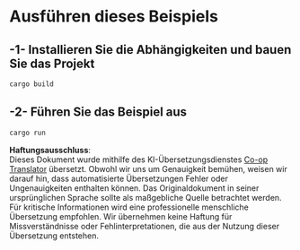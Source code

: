 <!--
CO_OP_TRANSLATOR_METADATA:
{
  "original_hash": "6240e78bb87f91bece16f8742472aeef",
  "translation_date": "2025-08-11T12:01:39+00:00",
  "source_file": "03-GettingStarted/06-http-streaming/solution/rust/calculator-httpserver/README.md",
  "language_code": "de"
}
-->
# Ausführen dieses Beispiels

## -1- Installieren Sie die Abhängigkeiten und bauen Sie das Projekt

```bash
cargo build
```

## -2- Führen Sie das Beispiel aus

```bash
cargo run
```

**Haftungsausschluss**:  
Dieses Dokument wurde mithilfe des KI-Übersetzungsdienstes [Co-op Translator](https://github.com/Azure/co-op-translator) übersetzt. Obwohl wir uns um Genauigkeit bemühen, weisen wir darauf hin, dass automatisierte Übersetzungen Fehler oder Ungenauigkeiten enthalten können. Das Originaldokument in seiner ursprünglichen Sprache sollte als maßgebliche Quelle betrachtet werden. Für kritische Informationen wird eine professionelle menschliche Übersetzung empfohlen. Wir übernehmen keine Haftung für Missverständnisse oder Fehlinterpretationen, die aus der Nutzung dieser Übersetzung entstehen.